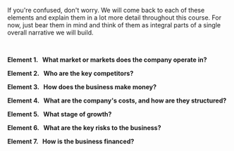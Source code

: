 If you're confused, don't worry. We will come back to each of these elements and explain them in a lot more detail throughout this course. For now, just bear them in mind and think of them as integral parts of a single overall narrative we will build.

&nbsp;

**Element 1. &nbsp; What market or markets does the company operate in?**

**Element 2. &nbsp; Who are the key competitors?**

**Element 3. &nbsp; How does the business make money?**

**Element 4. &nbsp; What are the company's costs, and how are they structured?**

**Element 5. &nbsp; What stage of growth?**

**Element 6. &nbsp; What are the key risks to the business?**

**Element 7. &nbsp; How is the business financed?**
